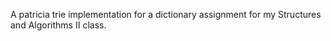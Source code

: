 A patricia trie implementation for a dictionary assignment for my Structures and Algorithms II class.